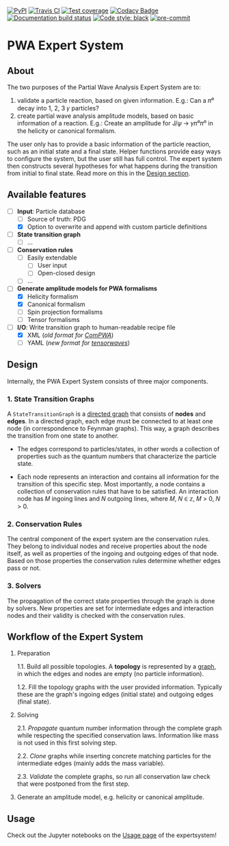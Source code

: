 [![PyPI](https://badge.fury.io/py/expertsystem.svg)](https://pypi.org/project/expertsystem)
[![Travis CI](https://travis-ci.com/ComPWA/expertsystem.svg?branch=master)](https://travis-ci.com/ComPWA/expertsystem)
[![Test coverage](https://codecov.io/gh/ComPWA/expertsystem/branch/master/graph/badge.svg)](https://codecov.io/gh/ComPWA/expertsystem)
[![Codacy Badge](https://api.codacy.com/project/badge/Grade/db355758fb0e4654818b85997f03e3b8)](https://www.codacy.com/gh/ComPWA/expertsystem)
[![Documentation build status](https://readthedocs.org/projects/expertsystem/badge/?version=latest)](https://pwa.readthedocs.io/projects/expertsystem/)
[![Code style: black](https://img.shields.io/badge/code%20style-black-000000.svg)](https://github.com/psf/black)
[![pre-commit](https://img.shields.io/badge/pre--commit-enabled-brightgreen)](https://github.com/pre-commit/pre-commit)

# PWA Expert System

## About

The two purposes of the Partial Wave Analysis Expert System are to:

1. validate a particle reaction, based on given information. E.g.: Can a 𝜋⁰
   decay into 1, 2, 3 𝛾 particles?
2. create partial wave analysis amplitude models, based on basic information of
   a reaction. E.g.: Create an amplitude for J/𝜓 → 𝛾𝜋⁰𝜋⁰ in the helicity or
   canonical formalism.

The user only has to provide a basic information of the particle reaction, such
as an initial state and a final state. Helper functions provide easy ways to
configure the system, but the user still has full control. The expert system
then constructs several hypotheses for what happens during the transition from
initial to final state. Read more on this in the [Design section](#Design).

## Available features

- [ ] **Input**: Particle database
  - [ ] Source of truth: PDG
  - [x] Option to overwrite and append with custom particle definitions
- [ ] **State transition graph**
  - [ ] ...
- [ ] **Conservation rules**
  - [ ] Easily extendable
    - [ ] User input
    - [ ] Open-closed design
  - [ ] ...
- [ ] **Generate amplitude models for PWA formalisms**
  - [x] Helicity formalism
  - [x] Canonical formalism
  - [ ] Spin projection formalisms
  - [ ] Tensor formalisms
- [ ] **I/O**: Write transition graph to human-readable recipe file
  - [x] XML (*old format for [ComPWA](https://compwa.github.io/)*)
  - [ ] YAML (*new format for
    [tensorwaves](https://pwa.readthedocs.io/projects/tensorwaves/en/latest)*)

## Design

Internally, the PWA Expert System consists of three major components.

### 1. State Transition Graphs
A `StateTransitionGraph` is a [directed
graph](https://en.wikipedia.org/wiki/Directed_graph) that consists of **nodes**
and **edges**. In a directed graph, each edge must be connected to at least one
node (in correspondence to Feynman graphs). This way, a graph describes the
transition from one state to another.

- The edges correspond to particles/states, in other words a collection of
  properties such as the quantum numbers that characterize the particle state.

- Each node represents an interaction and contains all information for the
  transition of this specific step. Most importantly, a node contains a
  collection of conservation rules that have to be satisfied. An interaction
  node has 𝑀 ingoing lines and 𝑁 outgoing lines, where 𝑀, 𝑁 ∈ 𝕫, 𝑀 > 0, 𝑁 > 0.

### 2. Conservation Rules
The central component of the expert system are the conservation rules. They
belong to individual nodes and receive properties about the node itself, as
well as properties of the ingoing and outgoing edges of that node. Based on
those properties the conservation rules determine whether edges pass or not.

### 3. Solvers
The propagation of the correct state properties through the graph is done by
solvers. New properties are set for intermediate edges and interaction nodes
and their validity is checked with the conservation rules.

## Workflow of the Expert System

1. Preparation

   1.1. Build all possible topologies. A **topology** is represented by a
   [graph](#State-Transition-Graphs), in which the edges and nodes are empty
   (no particle information).

   1.2. Fill the topology graphs with the user provided information. Typically
   these are the graph's ingoing edges (initial state) and outgoing edges
   (final state).

2. Solving

   2.1. *Propagate* quantum number information through the complete graph while
   respecting the specified conservation laws. Information like mass is not
   used in this first solving step.

   2.2. *Clone* graphs while inserting concrete matching particles for the
   intermediate edges (mainly adds the mass variable).

   2.3. *Validate* the complete graphs, so run all conservation law check that
   were postponed from the first step.

3. Generate an amplitude model, e.g. helicity or canonical amplitude.

## Usage

Check out the Jupyter notebooks on the [Usage
page](https://pwa.readthedocs.io/projects/expertsystem/en/latest/usage.html) of
the expertsystem!
